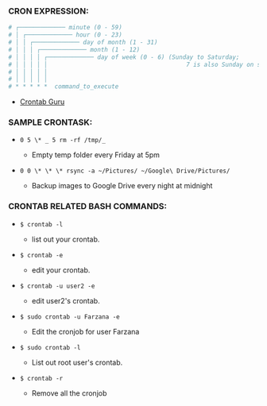 ### CRON EXPRESSION:

```bash
# ┌───────────── minute (0 - 59)
# │ ┌───────────── hour (0 - 23)
# │ │ ┌───────────── day of month (1 - 31)
# │ │ │ ┌───────────── month (1 - 12)
# │ │ │ │ ┌───────────── day of week (0 - 6) (Sunday to Saturday;
# │ │ │ │ │                                       7 is also Sunday on some systems)
# │ │ │ │ │
# │ │ │ │ │
# * * * * *  command_to_execute
```

-   [Crontab Guru](https://crontab.guru/)

### SAMPLE CRONTASK:

-   `0 5 \* _ 5 rm -rf /tmp/_`

    -   Empty temp folder every Friday at 5pm

-   `0 0 \* \* \* rsync -a ~/Pictures/ ~/Google\ Drive/Pictures/`
    -   Backup images to Google Drive every night at midnight

### CRONTAB RELATED BASH COMMANDS:

-   `$ crontab -l`

    -   list out your crontab.

-   `$ crontab -e`

    -   edit your crontab.

-   `$ crontab -u user2 -e`

    -   edit user2's crontab.

-   `$ sudo crontab -u Farzana -e`

    -   Edit the cronjob for user Farzana

-   `$ sudo crontab -l`

    -   List out root user's crontab.

-   `$ crontab -r`
    -   Remove all the cronjob
